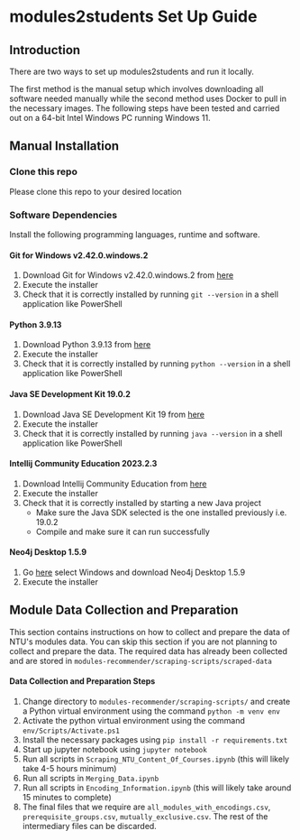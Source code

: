 # modules2students Set Up Guide

## Introduction

There are two ways to set up modules2students and run it locally.

The first method is the manual setup which involves downloading all software needed manually while the second method
uses Docker to pull in the necessary images. The following steps have been tested and carried out on a 64-bit Intel Windows PC 
running Windows 11. 

## Manual Installation

### Clone this repo

Please clone this repo to your desired location

### Software Dependencies

Install the following programming languages, runtime and software.

#### Git for Windows v2.42.0.windows.2
1. Download Git for Windows v2.42.0.windows.2 from [here](https://github.com/git-for-windows/git/releases/download/v2.42.0.windows.2/Git-2.42.0.2-64-bit.exe)
2. Execute the installer
3. Check that it is correctly installed by running `git --version` in a shell application like PowerShell

#### Python 3.9.13
1. Download Python 3.9.13 from [here](https://www.python.org/ftp/python/3.9.13/python-3.9.13-amd64.exe)
2. Execute the installer
3. Check that it is correctly installed by running `python --version` in a shell application like PowerShell

#### Java SE Development Kit 19.0.2
1. Download Java SE Development Kit 19 from [here](https://download.oracle.com/java/19/archive/jdk-19.0.2_windows-x64_bin.exe)
2. Execute the installer
3. Check that it is correctly installed by running `java --version` in a shell application like PowerShell

#### Intellij Community Education 2023.2.3
1. Download Intellij Community Education from [here](https://download.jetbrains.com/idea/ideaIC-2023.2.3.exe)
2. Execute the installer
3. Check that it is correctly installed by starting a new Java project
    - Make sure the Java SDK selected is the one installed previously i.e. 19.0.2
    - Compile and make sure it can run successfully

#### Neo4j Desktop 1.5.9
1. Go [here](https://neo4j.com/deployment-center/#desktop) select Windows and download Neo4j Desktop 1.5.9
2. Execute the installer

## Module Data Collection and Preparation

This section contains instructions on how to collect and prepare the data of NTU's modules data.
You can skip this section if you are not planning to collect and prepare the data. The required data has
already been collected and are stored in `modules-recommender/scraping-scripts/scraped-data`

#### Data Collection and Preparation Steps

1. Change directory to `modules-recommender/scraping-scripts/` and create a Python virtual environment
using the command `python -m venv env`
2. Activate the python virtual environment using the command `env/Scripts/Activate.ps1`
3. Install the necessary packages using `pip install -r requirements.txt`
4. Start up jupyter notebook using `jupyter notebook`
5. Run all scripts in `Scraping_NTU_Content_Of_Courses.ipynb` (this will likely take 4-5 hours minimum)
6. Run all scripts in `Merging_Data.ipynb`
7. Run all scripts in `Encoding_Information.ipynb` (this will likely take around 15 minutes to complete)
8. The final files that we require are `all_modules_with_encodings.csv`, `prerequisite_groups.csv`, `mutually_exclusive.csv`.
The rest of the intermediary files can be discarded.

